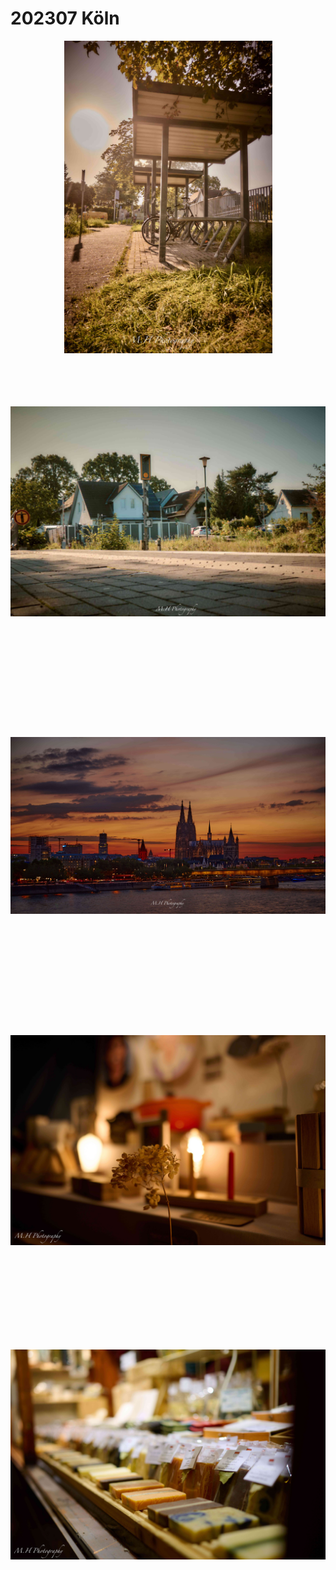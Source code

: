 # 202307 Köln


<p style="text-align:center;"><img loading="lazy" src="00.jpg" alt="" style="object-fit:scale-down;
height:500px;/></p>
<p style="text-align:center;"><img loading="lazy" src="01.jpg" alt="" style="object-fit:scale-down;
height:500px;/></p>
<p style="text-align:center;"><img loading="lazy" src="02.jpg" alt="" style="object-fit:scale-down;
height:500px;/></p>
<p style="text-align:center;"><img loading="lazy" src="03.jpg" alt="" style="object-fit:scale-down;
height:500px;/></p>
<p style="text-align:center;"><img loading="lazy" src="04.jpg" alt="" style="object-fit:scale-down;
height:500px;/></p>
<p style="text-align:center;"><img loading="lazy" src="05.jpg" alt="" style="object-fit:scale-down;
height:500px;/></p>
